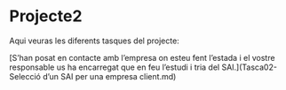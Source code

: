 # Projecte2

Aqui veuras les diferents tasques del projecte:

[S’han posat en contacte amb l’empresa on esteu fent l’estada i el vostre responsable us ha encarregat que en feu l’estudi i tria del SAI.](Tasca02- Selecció d’un SAI per una empresa client.md)
